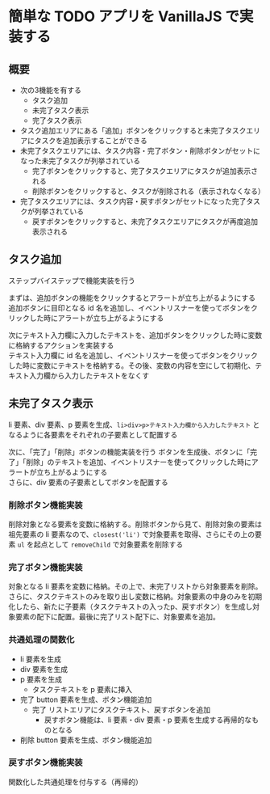 # 簡単な TODO アプリを VanillaJS で実装する

## 概要

+ 次の3機能を有する
  + タスク追加
  + 未完了タスク表示
  + 完了タスク表示
+ タスク追加エリアにある「追加」ボタンをクリックすると未完了タスクエリアにタスクを追加表示することができる
+ 未完了タスクエリアには、タスク内容・完了ボタン・削除ボタンがセットになった未完了タスクが列挙されている
  + 完了ボタンをクリックすると、完了タスクエリアにタスクが追加表示される
  + 削除ボタンをクリックすると、タスクが削除される（表示されなくなる）
+ 完了タスクエリアには、タスク内容・戻すボタンがセットになった完了タスクが列挙されている
  + 戻すボタンをクリックすると、未完了タスクエリアにタスクが再度追加表示される

## タスク追加

ステップバイステップで機能実装を行う

まずは、追加ボタンの機能をクリックするとアラートが立ち上がるようにする<br>
追加ボタンに目印となる id 名を追加し、イベントリスナーを使ってボタンをクリックした時にアラートが立ち上がるようにする

次にテキスト入力欄に入力したテキストを、追加ボタンをクリックした時に変数に格納するアクションを実装する<br>
テキスト入力欄に id 名を追加し、イベントリスナーを使ってボタンをクリックした時に変数にテキストを格納する。その後、変数の内容を空にして初期化、テキスト入力欄から入力したテキストをなくす

## 未完了タスク表示

li 要素、div 要素、p 要素を生成、```li>div>p>テキスト入力欄から入力したテキスト``` となるように各要素をそれぞれの子要素として配置する

次に、「完了」「削除」ボタンの機能実装を行う
ボタンを生成後、ボタンに「完了」「削除」のテキストを追加、イベントリスナーを使ってクリックした時にアラートが立ち上がるようにする<br>
さらに、div 要素の子要素としてボタンを配置する

### 削除ボタン機能実装

削除対象となる要素を変数に格納する。削除ボタンから見て、削除対象の要素は祖先要素の li 要素なので、```closest('li')``` で対象要素を取得、さらにその上の要素 ```ul``` を起点として ```removeChild``` で対象要素を削除する

### 完了ボタン機能実装

対象となる li 要素を変数に格納。その上で、未完了リストから対象要素を削除。さらに、タスクテキストのみを取り出し変数に格納。対象要素の中身のみを初期化したら、新たに子要素（タスクテキストの入ったp、戻すボタン）を生成し対象要素の配下に配置。最後に完了リスト配下に、対象要素を追加。

### 共通処理の関数化

+ li 要素を生成
+ div 要素を生成
+ p 要素を生成
  + タスクテキストを p 要素に挿入
+ 完了 button 要素を生成、ボタン機能追加
  + 完了 リストエリアにタスクテキスト、戻すボタンを追加
    + 戻すボタン機能は、li 要素・div 要素・p 要素を生成する再帰的なものとなる
+ 削除 button 要素を生成、ボタン機能追加

### 戻すボタン機能実装

関数化した共通処理を付与する（再帰的）
